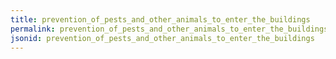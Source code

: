 ```yaml
---
title: prevention_of_pests_and_other_animals_to_enter_the_buildings
permalink: prevention_of_pests_and_other_animals_to_enter_the_buildings.html
jsonid: prevention_of_pests_and_other_animals_to_enter_the_buildings
---
```

